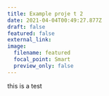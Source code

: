 ```yaml
---
title: Example proje t 2
date: 2021-04-04T00:49:27.877Z
draft: false
featured: false
external_link: 
image:
  filename: featured
  focal_point: Smart
  preview_only: false
---
```

this is a test
